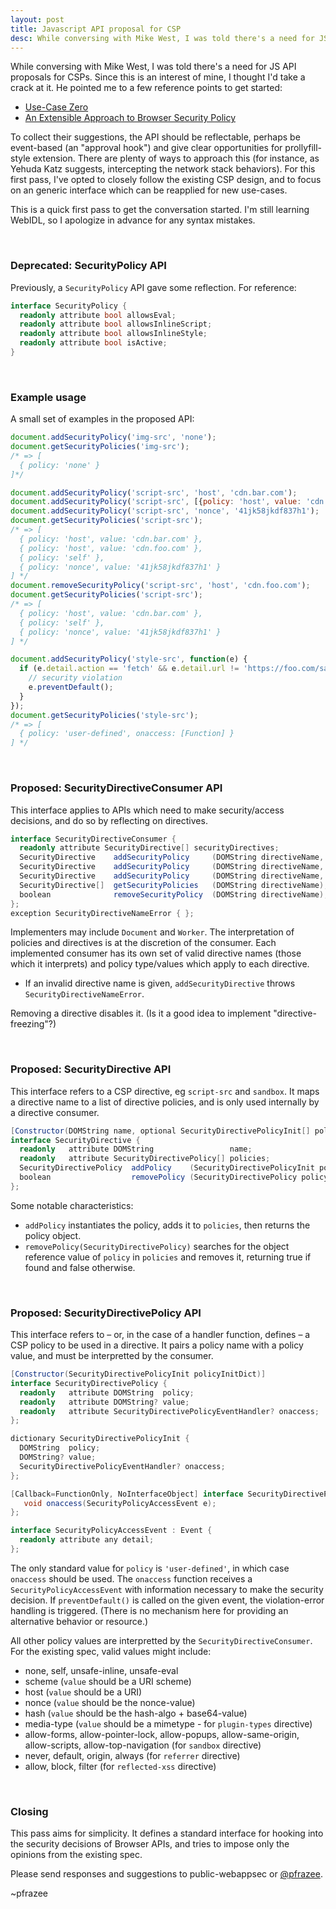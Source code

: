 ```yaml
---
layout: post
title: Javascript API proposal for CSP
desc: While conversing with Mike West, I was told there's a need for JS API proposals for CSPs. Since this is an interest of mine, I thought I'd take a crack at it.
---
```


<style>strong { color: gray; }</style>

While conversing with Mike West, I was told there's a need for JS API proposals for CSPs. Since this is an interest of mine, I thought I'd take a crack at it. He pointed me to a few reference points to get started:

 - [Use-Case Zero](http://infrequently.org/2013/05/use-case-zero/)
 - [An Extensible Approach to Browser Security Policy](http://yehudakatz.com/2013/05/24/an-extensible-approach-to-browser-security-policy/)

To collect their suggestions, the API should be reflectable, perhaps be event-based (an "approval hook") and give clear opportunities for prollyfill-style extension. There are plenty of ways to approach this (for instance, as Yehuda Katz suggests, intercepting the network stack behaviors). For this first pass, I've opted to closely follow the existing CSP design, and to focus on an generic interface which can be reapplied for new use-cases.

This is a quick first pass to get the conversation started. I'm still learning WebIDL, so I apologize in advance for any syntax mistakes.

<br>

### Deprecated: SecurityPolicy API

Previously, a `SecurityPolicy` API gave some reflection. For reference:

```c#
interface SecurityPolicy {
  readonly attribute bool allowsEval;
  readonly attribute bool allowsInlineScript;
  readonly attribute bool allowsInlineStyle;
  readonly attribute bool isActive;
}
```

<br>

### Example usage

A small set of examples in the proposed API:

```js
document.addSecurityPolicy('img-src', 'none');
document.getSecurityPolicies('img-src');
/* => [
  { policy: 'none' }
]*/

document.addSecurityPolicy('script-src', 'host', 'cdn.bar.com');
document.addSecurityPolicy('script-src', [{policy: 'host', value: 'cdn.foo.com'}, {policy: 'self'}]);
document.addSecurityPolicy('script-src', 'nonce', '41jk58jkdf837h1');
document.getSecurityPolicies('script-src');
/* => [
  { policy: 'host', value: 'cdn.bar.com' },
  { policy: 'host', value: 'cdn.foo.com' },
  { policy: 'self' },
  { policy: 'nonce', value: '41jk58jkdf837h1' }
] */
document.removeSecurityPolicy('script-src', 'host', 'cdn.foo.com');
document.getSecurityPolicies('script-src');
/* => [
  { policy: 'host', value: 'cdn.bar.com' },
  { policy: 'self' },
  { policy: 'nonce', value: '41jk58jkdf837h1' }
] */

document.addSecurityPolicy('style-src', function(e) {
  if (e.detail.action == 'fetch' && e.detail.url != 'https://foo.com/safe.css') {
    // security violation
    e.preventDefault();
  }
});
document.getSecurityPolicies('style-src');
/* => [
  { policy: 'user-defined', onaccess: [Function] }
] */
```

<br>

### Proposed: SecurityDirectiveConsumer API

This interface applies to APIs which need to make security/access decisions, and do so by reflecting on directives.

```c#
interface SecurityDirectiveConsumer {
  readonly attribute SecurityDirective[] securityDirectives;
  SecurityDirective    addSecurityPolicy     (DOMString directiveName, DOMString policyName, DOMString policyValue);
  SecurityDirective    addSecurityPolicy     (DOMString directiveName, SecurityDirectivePolicyInit[] policies);
  SecurityDirective    addSecurityPolicy     (DOMString directiveName, SecurityDirectivePolicyEventHandler onaccess);
  SecurityDirective[]  getSecurityPolicies   (DOMString directiveName);
  boolean              removeSecurityPolicy  (DOMString directiveName);
};
exception SecurityDirectiveNameError { };
```

Implementers may include `Document` and `Worker`. The interpretation of policies and directives is at the discretion of the consumer. Each implemented consumer has its own set of valid directive names (those which it interprets) and policy type/values which apply to each directive.

 - If an invalid directive name is given, `addSecurityDirective` throws `SecurityDirectiveNameError`.

Removing a directive disables it. (Is it a good idea to implement "directive-freezing"?)

<br>

### Proposed: SecurityDirective API

This interface refers to a CSP directive, eg `script-src` and `sandbox`. It maps a directive name to a list of directive policies, and is only used internally by a directive consumer.

```c#
[Constructor(DOMString name, optional SecurityDirectivePolicyInit[] policies)]
interface SecurityDirective {
  readonly   attribute DOMString                 name;
  readonly   attribute SecurityDirectivePolicy[] policies;
  SecurityDirectivePolicy  addPolicy    (SecurityDirectivePolicyInit policyInitDict);
  boolean                  removePolicy (SecurityDirectivePolicy policy);
};
```

Some notable characteristics:

 - `addPolicy` instantiates the policy, adds it to `policies`, then returns the policy object.
 - `removePolicy(SecurityDirectivePolicy)` searches for the object reference value of `policy` in `policies` and removes it, returning true if found and false otherwise.

<br>

### Proposed: SecurityDirectivePolicy API

This interface refers to &ndash; or, in the case of a handler function, defines &ndash; a CSP policy to be used in a directive. It pairs a policy name with a policy value, and must be interpretted by the consumer.

```c#
[Constructor(SecurityDirectivePolicyInit policyInitDict)]
interface SecurityDirectivePolicy {
  readonly   attribute DOMString  policy;
  readonly   attribute DOMString? value;
  readonly   attribute SecurityDirectivePolicyEventHandler? onaccess;
};

dictionary SecurityDirectivePolicyInit {
  DOMString  policy;
  DOMString? value;
  SecurityDirectivePolicyEventHandler? onaccess;
};

[Callback=FunctionOnly, NoInterfaceObject] interface SecurityDirectivePolicyEventHandler {
   void onaccess(SecurityPolicyAccessEvent e);
};

interface SecurityPolicyAccessEvent : Event {
  readonly attribute any detail;
};
```

The only standard value for `policy` is `'user-defined'`, in which case `onaccess` should be used. The `onaccess` function receives a `SecurityPolicyAccessEvent` with information necessary to make the security decision. If `preventDefault()` is called on the given event, the violation-error handling is triggered. (There is no mechanism here for providing an alternative behavior or resource.)

All other policy values are interpretted by the `SecurityDirectiveConsumer`. For the existing spec, valid values might include:

 - none, self, unsafe-inline, unsafe-eval
 - scheme (`value` should be a URI scheme)
 - host (`value` should be a URI)
 - nonce (`value` should be the nonce-value)
 - hash (`value` should be the hash-algo + base64-value)
 - media-type (`value` should be a mimetype - for `plugin-types` directive)
 - allow-forms, allow-pointer-lock, allow-popups, allow-same-origin, allow-scripts, allow-top-navigation (for `sandbox` directive)
 - never, default, origin, always (for `referrer` directive)
 - allow, block, filter (for `reflected-xss` directive)

<br>

### Closing

This pass aims for simplicity. It defines a standard interface for hooking into the security decisions of Browser APIs, and tries to impose only the opinions from the existing spec.

Please send responses and suggestions to public-webappsec or <a href="https://twitter.com/pfrazee">@pfrazee</a>.


~pfrazee